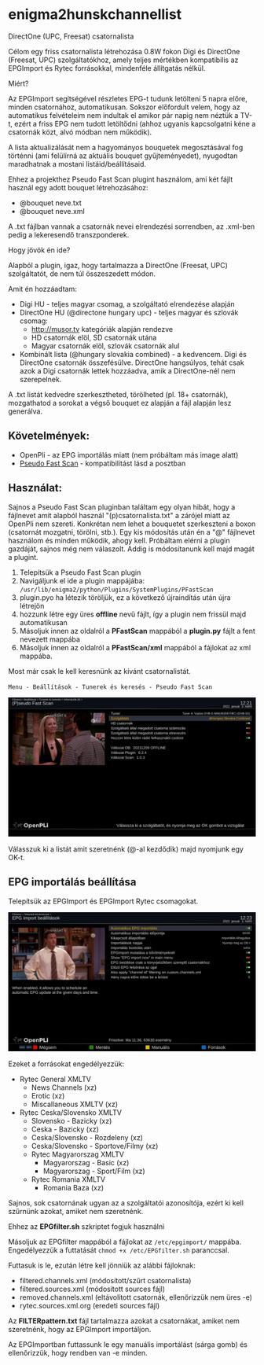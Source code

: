# enigma2hunskchannellist
DirectOne (UPC, Freesat) csatornalista

Célom egy friss csatornalista létrehozása 0.8W fokon Digi és DirectOne (Freesat, UPC) szolgáltatókhoz, amely teljes mértékben kompatibilis az EPGImport és Rytec forrásokkal, mindenféle állítgatás nélkül.

Miért?

Az EPGImport segítségével részletes EPG-t tudunk letölteni 5 napra előre, minden csatornához, automatikusan. Sokszor előfordult velem, hogy az automatikus felvételeim nem indultak el amikor pár napig nem néztük a TV-t, ezért a friss EPG nem tudott letöltődni (ahhoz ugyanis kapcsolgatni kéne a csatornák közt, alvó módban nem működik).

A lista aktualizálását nem a hagyományos bouquetek megosztásával fog történni (ami felülírná az aktuális bouquet gyűjteményedet), nyugodtan maradhatnak a mostani listáid/beállításaid.

Ehhez a projekthez Pseudo Fast Scan plugint használom, ami két fájlt használ egy adott bouquet létrehozásához:

- @bouquet neve.txt
- @bouquet neve.xml

A .txt fájlban vannak a csatornák nevei elrendezési sorrendben, az .xml-ben pedig a lekeresendő transzponderek.

Hogy jövök én ide?

Alapból a plugin, igaz, hogy tartalmazza a DirectOne (Freesat, UPC) szolgáltatót, de nem túl összeszedett módon. 

Amit én hozzáadtam:

- Digi HU - teljes magyar csomag, a szolgáltató elrendezése alapján
- DirectOne HU (@directone hungary upc) - teljes magyar és szlovák csomag:
    - http://musor.tv kategóriák alapján rendezve 
    - HD csatornák elöl, SD csatornák utána
    - Magyar csatornák elöl, szlovák csatornák alul
- Kombinált lista (@hungary slovakia combined) - a kedvencem. Digi és DirectOne csatornák összefésülve. DirectOne hangsúlyos, tehát csak azok a Digi csatornák lettek hozzáadva, amik a DirectOne-nél nem szerepelnek.

A .txt listát kedvedre szerkesztheted, törölheted (pl. 18+ csatornák), mozgathatod a sorokat a végső bouquet ez alapján a fájl alapján lesz generálva.

## Követelmények:

- OpenPli - az EPG importálás miatt (nem próbáltam más image alatt)
- [Pseudo Fast Scan](http://www.ab-forum.info/viewtopic.php?f=468&t=76382) - kompatibilitást lásd a posztban

## Használat:

Sajnos a Pseudo Fast Scan pluginban találtam egy olyan hibát, hogy a fájlnevet amit alapból használ "(p)csatornalista.txt" a zárójel miatt az OpenPli nem szereti. Konkrétan nem lehet a bouquetet szerkeszteni a boxon (csatornát mozgatni, törölni, stb.). Egy kis módosítás után én a "@" fájlnevet használom és minden működik, ahogy kell. Próbáltam elérni a plugin gazdáját, sajnos még nem válaszolt. Addig is módosítanunk kell majd magát a plugint.

1. Telepítsük a Pseudo Fast Scan plugin
2. Navigáljunk el ide a plugin mappájába:
`/usr/lib/enigma2/python/Plugins/SystemPlugins/PFastScan` 
3. plugin.pyo ha létezik töröljük, ez a következő újraindítás után újra létrejön
4. hozzunk létre egy üres **offline** nevű fájlt, így a plugin nem frissül majd automatikusan
5. Másoljuk innen az oldalról a **PFastScan** mappából a **plugin.py** fájlt a fent nevezett mappába
6. Másoljuk innen az oldalról a **PFastScan/xml** mappából a fájlokat az xml mappába.

Most már csak le kell keresnünk az kívánt csatornalistát. 

`Menu - Beállítások - Tunerek és keresés - Pseudo Fast Scan`

![PSEUDOFASTSCAN](https://raw.githubusercontent.com/adrianmihalko/enigma2hunskchannellist/main/screenshot/pseudofastscansettings.jpg "Pseudo Fast Scan settings")

Válasszuk ki a listát amit szeretnénk (@-al kezdődik) majd nyomjunk egy OK-t.

## EPG importálás beállítása

Telepítsük az EPGImport és EPGImport Rytec csomagokat.

![EPGIMPORT](https://raw.githubusercontent.com/adrianmihalko/enigma2hunskchannellist/main/screenshot/epgimportsettings.jpeg "EPGImport settings")

Ezeket a forrásokat engedélyezzük:

- Rytec General XMLTV
    - News Channels (xz)
    - Erotic (xz)
    - Miscallaneous XMLTV (xz)
- Rytec Ceska/Slovensko XMLTV
    - Slovensko - Bazicky (xz)
    - Ceska - Bazicky (xz)
    - Ceska/Slovensko - Rozdeleny (xz)
    - Ceska/Slovensko - Sportove/Filmy (xz)
  - Rytec Magyarorszag XMLTV
    - Magyarorszag - Basic (xz)
    - Magyarorszag - Sport/Film (xz)
  - Rytec Romania XMLTV
    - Romania Baza (xz)

Sajnos, sok csatornának ugyan az a szolgáltatói azonosítója, ezért ki kell szűrnünk azokat, amiket nem szeretnénk.

Ehhez az **EPGfilter.sh** szkriptet fogjuk használni

Másoljuk az EPGfilter mappából a fájlokat az `/etc/epgimport/` mappába. Engedélyezzük a futtatását `chmod +x /etc/EPGfilter.sh` paranccsal. 

Futtasuk is le, ezután létre kell jönniük az alábbi fájloknak:

- filtered.channels.xml (módosított/szűrt csatornalista)
- filtered.sources.xml (módosított sources fájl)
- removed.channels.xml (eltávolított csatornák, ellenőrizzük nem üres -e)
- rytec.sources.xml.org (eredeti sources fájl)

Az **FILTERpattern.txt** fájl tartalmazza azokat a csatornákat, amiket nem szeretnénk, hogy az EPGImport importáljon.

Az EPGImportban futtassunk le egy manuális importálást (sárga gomb) és ellenőrizzük, hogy rendben van -e minden.
